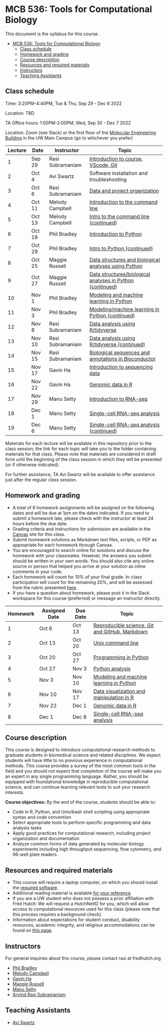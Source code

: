 # MCB 536: Tools for Computational Biology

This document is the syllabus for this course.

- [MCB 536: Tools for Computational Biology](#mcb-536-tools-for-computational-biology)
  - [Class schedule](#class-schedule)
  - [Homework and grading](#homework-and-grading)
  - [Course description](#course-description)
  - [Resources and required materials](#resources-and-required-materials)
  - [Instructors](#instructors)
  - [Teaching Assistants](#teaching-assistants)

## Class schedule

Time: 3:20PM-4:40PM, Tue & Thu, Sep 29 - Dec 6 2022

Location: TBD

TA Office hours: 1:00PM-2:00PM, Wed, Sep 30 - Dec 7 2022

Location: Zoom (see Slack) or the first floor of the [Molecular Engineering Building](https://www.washington.edu/maps/#!/mol) in the UW Main Campus (go to whichever you prefer)

| Lecture | Date   | Instructor       | Topic                                                                           |
| ------- | ------ | ---------------- | ------------------------------------------------------------------------------- |
| 1       | Sep 29 | Rasi Subramaniam | [Introduction to course, VScode, Git](lectures/lecture01/)                      |
| 2       | Oct 4  | Avi Swartz       | Software installation and troubleshooting                                       |
| 3       | Oct 6  | Rasi Subramaniam | [Data and project organization](lectures/lecture02/)                            |
| 4       | Oct 11 | Melody Campbell  | [Introduction to the command line](lectures/lecture03/)                         |
| 5       | Oct 13 | Melody Campbell  | [Intro to the command line (continued)](lectures/lecture04/)                    |
| 6       | Oct 18 | Phil Bradley     | [Introduction to Python](lectures/lecture06/)                                   |
| 7       | Oct 29 | Phil Bradley     | [Intro to Python (continued)](lectures/lecture07/)                              |
| 8       | Oct 25 | Maggie Russell   | [Data structures and biological analyses using Python](lectures/lecture08/)     |
| 9       | Oct 27 | Maggie Russell   | [Data structures/biological analyses in Python (continued)](lectures/lecture09) |
| 10      | Nov 1  | Phil Bradley     | [Modeling and machine learning in Python](lectures/lecture10)                   |
| 11      | Nov 3  | Phil Bradley     | [Modeling/machine learning in Python (continued)](lectures/lecture11)           |
| 12      | Nov 8  | Rasi Subramaniam | [Data analysis using R/tidyverse](lectures/lecture12/)                          |
| 13      | Nov 10 | Rasi Subramaniam | [Data analysis using R/tidyverse (continued)](lectures/lecture13/)              |
| 14      | Nov 15 | Rasi Subramaniam | [Biological sequences and annotations in Bioconductor](lectures/lecture14/)     |
| 15      | Nov 17 | Gavin Ha         | [Introduction to sequencing data](lectures/lecture15/)                          |
| 16      | Nov 22 | Gavin Ha         | [Genomic data in R](lectures/lecture16/)                                        |
| 17      | Nov 29 | Manu Setty       | [Introduction to RNA-seq](lectures/lecture17/)                                  |
| 18      | Dec 1  | Manu Setty       | [Single-cell RNA-seq analysis](lectures/lecture18/)                             |
| 19      | Dec 6  | Manu Setty       | [Single-cell RNA-seq analysis (continued)](lectures/lecture19/)                 |

Materials for each lecture will be available in this repository prior to the class session;
the link for each topic will take you to the folder containing materials for that class.
Please note that materials are considered in draft form until the beginning of the class session in which they will be presented (or if otherwise indicated).

For further assistance, TA Avi Swartz will be available to offer assistance just after the regular class session.

## Homework and grading

- A total of 8 homework assignments will be assigned on the following dates and will be due at 1pm on the dates indicated.
  If you need to submit a homework late, please check with the instructor at least 24 hours before the due date.
- Grading criteria and instructions for submission are available in the [Canvas](http://canvas.uw.edu) site for this class.
- Submit homework solutions as Markdown text files, scripts, or PDF as appropriate for each homework through Canvas.
- You are encouraged to search online for solutions and discuss the homework with your classmates.
  However, the answers you submit should be written in your own words.
  You should also cite any online source or person that helped you arrive at your solution as inline comments in your code.
- Each homework will count for 10% of your final grade. In-class participation will count for the remaining 20%, and will be assessed from the rubric presented [here](lectures/lecture01/participation_rubric.md).
- If you have a question about homework, please post it in the Slack workspace for this course (preferred) or message an instructor directly.

| Homework | Assigned Date | Due Date | Topic                                                                  |
| -------- | ------------- | -------- | ---------------------------------------------------------------------- |
| 1        | Oct 6         | Oct 13   | [Reproducible science, Git and GitHub, Markdown](homeworks/homework01) |
| 2        | Oct 13        | Oct 20   | [Unix command line](homeworks/homework02)                              |
| 3        | Oct 20        | Oct 27   | [Programming in Python](homeworks/homework03)                          |
| 4        | Oct 27        | Nov 3    | [Python analysis](homeworks/homework04)                                |
| 5        | Nov 3         | Nov 10   | [Modeling and machine learning in Python](homeworks/homework05)        |
| 6        | Nov 10        | Nov 17   | [Data visualization and manipulation in R](homeworks/homework06)       |
| 7        | Nov 22        | Dec 1    | [Genomic data in R](homeworks/homework07)                              |
| 8        | Dec 1         | Dec 8    | [Single-cell RNA-seq analysis](homeworks/homework08)                   |

## Course description

This course is designed to introduce computational research methods to graduate students in biomedical science and related disciplines.
We expect students will have little to no previous experience in computational methods.
This course provides a survey of the most common tools in the field and you should not expect that completion of the course will make you an expert in any single programming language.
Rather, you should be equipped with foundational knowledge in reproducible computational science, and can continue learning relevant tools to suit your research interests.

**Course objectives:** By the end of the course, students should be able to:

- Code in R, Python, and Unix/bash shell scripting using appropriate syntax and code convention
- Select appropriate tools to perform specific programming and data analysis tasks
- Apply good practices for computational research, including project organization and documentation
- Analyze common forms of data generated by molecular biology experiments including high throughput sequencing,
  flow cytometry, and 96-well plate readers.

## Resources and required materials

- This course will require a laptop computer, on which you should install the [required software](software/README.md).
- Additional reading material is available [for your reference](reference.md).
- If you are a UW student who does not possess a prior affiliation with Fred Hutch: We will request a HutchNetID for you,
  which will allow access to computational resources used for this class (please note that this process
  requires a background check).
- Information about expectations for student conduct, disability resources, academic integrity, and religious
  accommodations can be found on [this page](https://registrar.washington.edu/staffandfaculty/syllabi-guidelines/).

## Instructors

For general inquiries about this course, please contact rasi at fredhutch.org

- [Phil Bradley](https://www.fredhutch.org/en/labs/profiles/bradley-phil.html)
- [Melody Campbell](https://www.fredhutch.org/en/faculty-lab-directory/campbell-melody.html)
- [Gavin Ha](https://gavinhalab.org/people/Gavin-Ha/)
- [Maggie Russell](https://www.linkedin.com/in/magdalena-russell/)
- [Manu Setty](https://research.fredhutch.org/setty/en.html)
- [Arvind Rasi Subramaniam](http://rasilab.fredhutch.org)

## Teaching Assistants

- [Avi Swartz](https://www.linkedin.com/in/avi-swartz/)
